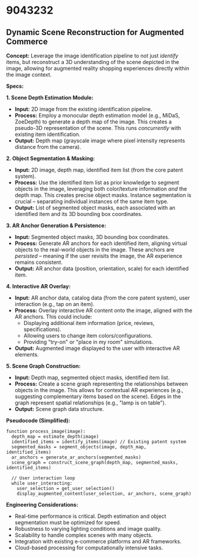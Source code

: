 # 9043232

## Dynamic Scene Reconstruction for Augmented Commerce

**Concept:** Leverage the image identification pipeline to not just *identify* items, but reconstruct a 3D understanding of the scene depicted in the image, allowing for augmented reality shopping experiences directly within the image context.

**Specs:**

**1. Scene Depth Estimation Module:**
   *   **Input:** 2D image from the existing identification pipeline.
   *   **Process:** Employ a monocular depth estimation model (e.g., MiDaS, ZoeDepth) to generate a depth map of the image. This creates a pseudo-3D representation of the scene.  This runs *concurrently* with existing item identification.
   *   **Output:** Depth map (grayscale image where pixel intensity represents distance from the camera).

**2. Object Segmentation & Masking:**
   *   **Input:** 2D image, depth map, identified item list (from the core patent system).
   *   **Process:** Use the identified item list as prior knowledge to segment objects in the image, leveraging both color/texture information *and* the depth map.  This creates precise object masks.  Instance segmentation is crucial – separating individual instances of the same item type.
   *   **Output:** List of segmented object masks, each associated with an identified item and its 3D bounding box coordinates.

**3.  AR Anchor Generation & Persistence:**
   *   **Input:**  Segmented object masks, 3D bounding box coordinates.
   *   **Process:** Generate AR anchors for each identified item, aligning virtual objects to the real-world objects in the image.  These anchors are *persisted* – meaning if the user revisits the image, the AR experience remains consistent.
   *   **Output:** AR anchor data (position, orientation, scale) for each identified item.

**4. Interactive AR Overlay:**
   *   **Input:** AR anchor data, catalog data (from the core patent system), user interaction (e.g., tap on an item).
   *   **Process:** Overlay interactive AR content onto the image, aligned with the AR anchors.  This could include:
        *   Displaying additional item information (price, reviews, specifications).
        *   Allowing users to change item colors/configurations.
        *   Providing "try-on" or "place in my room" simulations.
   *   **Output:** Augmented image displayed to the user with interactive AR elements.

**5. Scene Graph Construction:**
   *   **Input:** Depth map, segmented object masks, identified item list.
   *   **Process:** Create a scene graph representing the relationships between objects in the image. This allows for contextual AR experiences (e.g., suggesting complementary items based on the scene).  Edges in the graph represent spatial relationships (e.g., "lamp is on table").
   *   **Output:** Scene graph data structure.

**Pseudocode (Simplified):**

```
function process_image(image):
  depth_map = estimate_depth(image)
  identified_items = identify_items(image) // Existing patent system
  segmented_masks = segment_objects(image, depth_map, identified_items)
  ar_anchors = generate_ar_anchors(segmented_masks)
  scene_graph = construct_scene_graph(depth_map, segmented_masks, identified_items)

  // User interaction loop
  while user_interacting:
    user_selection = get_user_selection()
    display_augmented_content(user_selection, ar_anchors, scene_graph)
```

**Engineering Considerations:**

*   Real-time performance is critical. Depth estimation and object segmentation must be optimized for speed.
*   Robustness to varying lighting conditions and image quality.
*   Scalability to handle complex scenes with many objects.
*   Integration with existing e-commerce platforms and AR frameworks.
*   Cloud-based processing for computationally intensive tasks.